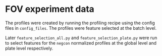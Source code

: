 # FOV experiment data

The profiles were created by running the profiling recipe using the config files in `config_files`. The profiles were feature selected at the batch level.

Later `feature_selection_all.py` and `feature_selection_plate.py` were run to select features for the `negcon` normalized profiles at the global level and plate level respectively.
